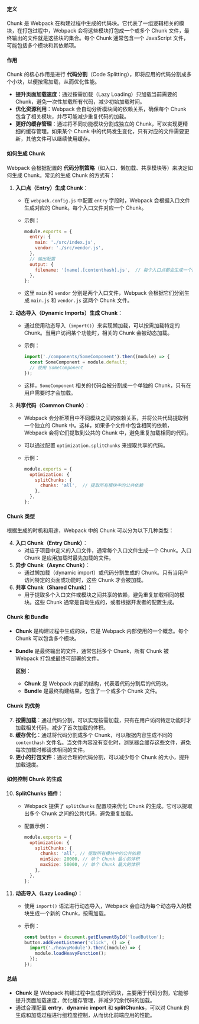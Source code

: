 #### **定义**

Chunk 是 Webpack 在构建过程中生成的代码块。它代表了一组逻辑相关的模块，在打包过程中，Webpack 会将这些模块打包成一个或多个 Chunk 文件，最终输出的文件就是这些块的集合。每个 Chunk 通常包含一个 JavaScript 文件，可能包括多个模块和其依赖项。

#### **作用**

Chunk 的核心作用是进行 **代码分割**（Code Splitting），即将应用的代码分割成多个小块，以便按需加载，从而优化性能。

- **提升页面加载速度**：通过按需加载（Lazy Loading）只加载当前需要的 Chunk，避免一次性加载所有代码，减少初始加载时间。
- **优化资源利用**：Webpack 会自动分析模块间的依赖关系，确保每个 Chunk 包含了相关模块，并尽可能减少重复代码的加载。
- **更好的缓存管理**：通过将不同功能模块分割成独立的 Chunk，可以实现更精细的缓存管理。如果某个 Chunk 中的代码发生变化，只有对应的文件需要更新，其他文件可以继续使用缓存。

#### **如何生成 Chunk**

Webpack 会根据配置的 **代码分割策略**（如入口、懒加载、共享模块等）来决定如何生成 Chunk。常见的生成 Chunk 的方式有：

1. **入口点（Entry）生成 Chunk**：
    
    - 在 `webpack.config.js` 中配置 `entry` 字段时，Webpack 会根据入口文件生成对应的 Chunk。每个入口文件对应一个 Chunk。
    - 示例：
        
        ```javascript
        module.exports = {
          entry: {
            main: './src/index.js',
            vendor: './src/vendor.js',
          },
          // 输出配置
          output: {
            filename: '[name].[contenthash].js',  // 每个入口点都会生成一个独立的文件
          },
        };
        ```
        
    - 这里 `main` 和 `vendor` 分别是两个入口文件，Webpack 会根据它们分别生成 `main.js` 和 `vendor.js` 这两个 Chunk 文件。
2. **动态导入（Dynamic Imports）生成 Chunk**：
    
    - 通过使用动态导入（`import()`）来实现懒加载，可以按需加载特定的 Chunk。当用户访问某个功能时，相关的 Chunk 会被动态加载。
    - 示例：
        
        ```javascript
        import('./components/SomeComponent').then((module) => {
          const SomeComponent = module.default;
          // 使用 SomeComponent
        });
        ```
        
    - 这样，`SomeComponent` 相关的代码会被分割成一个单独的 Chunk，只有在用户需要时才会加载。
3. **共享代码（Common Chunk）**：
    
    - Webpack 会分析项目中不同模块之间的依赖关系，并将公共代码提取到一个独立的 Chunk 中。这样，如果多个文件中包含相同的依赖，Webpack 会将它们提取到公共的 Chunk 中，避免重复加载相同的代码。
    - 可以通过配置 `optimization.splitChunks` 来提取共享的代码。
    - 示例：
        
        ```javascript
        module.exports = {
          optimization: {
            splitChunks: {
              chunks: 'all',  // 提取所有模块中的公共依赖
            },
          },
        };
        ```
        

#### **Chunk 类型**

根据生成的时机和用途，Webpack 中的 Chunk 可以分为以下几种类型：

4. **入口 Chunk（Entry Chunk）**：
    - 对应于项目中定义的入口文件，通常每个入口文件生成一个 Chunk。入口 Chunk 是应用加载时最先加载的文件。
5. **异步 Chunk（Async Chunk）**：
    - 通过懒加载（dynamic import）或代码分割生成的 Chunk。只有当用户访问特定的页面或功能时，这些 Chunk 才会被加载。
6. **共享 Chunk（Shared Chunk）**：
    - 用于提取多个入口文件或模块之间共享的依赖，避免重复加载相同的模块。这些 Chunk 通常是自动生成的，或者根据开发者的配置生成。

#### **Chunk 和 Bundle**

- **Chunk** 是构建过程中生成的块，它是 Webpack 内部使用的一个概念。每个 Chunk 可以包含多个模块。
    
- **Bundle** 是最终输出的文件，通常包括多个 Chunk，所有 Chunk 被 Webpack 打包成最终可部署的文件。
    
    **区别**：
    
    - **Chunk** 是 Webpack 内部的结构，代表着代码分割后的代码块。
    - **Bundle** 是最终构建结果，包含了一个或多个 Chunk 文件。

#### **Chunk 的优势**

7. **按需加载**：通过代码分割，可以实现按需加载，只有在用户访问特定功能时才加载相关代码，减少了首次加载的体积。
8. **缓存优化**：通过将代码分割成多个 Chunk，可以根据内容生成不同的 `contenthash` 文件名。当文件内容没有变化时，浏览器会缓存这些文件，避免每次加载时都请求相同的文件。
9. **更小的打包文件**：通过合理的代码分割，可以减少每个 Chunk 的大小，提升加载速度。

#### **如何控制 Chunk 的生成**

10. **SplitChunks 插件**：
    
    - Webpack 提供了 `splitChunks` 配置项来优化 Chunk 的生成。它可以提取出多个 Chunk 之间的公共代码，避免重复加载。
    - 配置示例：
        
        ```javascript
        module.exports = {
          optimization: {
            splitChunks: {
              chunks: 'all', // 提取所有模块中的公共依赖
              minSize: 20000, // 单个 Chunk 最小的体积
              maxSize: 50000, // 单个 Chunk 最大的体积
            },
          },
        };
        ```
        
11. **动态导入（Lazy Loading）**：
    
    - 使用 `import()` 语法进行动态导入，Webpack 会自动为每个动态导入的模块生成一个新的 Chunk，按需加载。
    - 示例：
        
        ```javascript
        const button = document.getElementById('loadButton');
        button.addEventListener('click', () => {
          import('./heavyModule').then((module) => {
            module.loadHeavyFunction();
          });
        });
        ```
        

#### **总结**

- **Chunk** 是 Webpack 构建过程中生成的代码块，主要用于代码分割，它能够提升页面加载速度，优化缓存管理，并减少冗余代码的加载。
- 通过合理配置 **entry**、**dynamic import** 和 **splitChunks**，可以对 Chunk 的生成和加载过程进行细粒度控制，从而优化前端应用的性能。